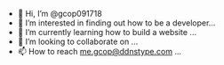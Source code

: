 - 👋 Hi, I’m @gcop091718
- 👀 I’m interested in finding out how to be a developer...
- 🌱 I’m currently learning how to build a website ...
- 💞️ I’m looking to collaborate on ...
- 📫 How to reach me.gcop@ddnstype.com ...

<!---
gcop091718/gcop091718 is a ✨ special ✨ repository because its `README.md` (this file) appears on your GitHub profile.
You can click the Preview link to take a look at your changes.
--->
